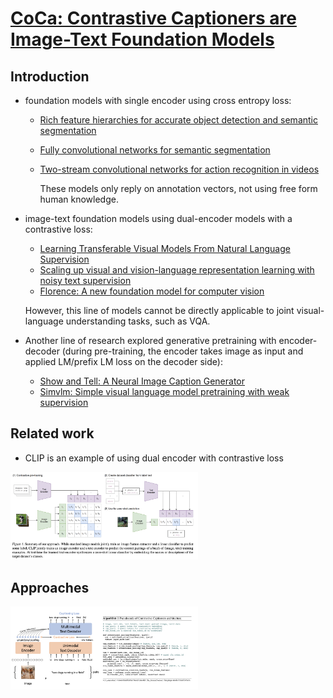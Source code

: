 # [CoCa: Contrastive Captioners are Image-Text Foundation Models](https://arxiv.org/pdf/2205.01917.pdf)

## Introduction

- foundation models with single encoder using cross entropy loss:
  - [Rich feature hierarchies for accurate object detection and semantic segmentation](https://arxiv.org/abs/1311.2524)
  - [Fully convolutional networks for semantic segmentation](https://arxiv.org/abs/1411.4038)
  - [Two-stream convolutional networks for action recognition in videos](https://arxiv.org/abs/1406.2199)

    These models only reply on annotation vectors, not using free form human knowledge.

- image-text foundation models using dual-encoder models with a contrastive loss: 
  - [Learning Transferable Visual Models From Natural Language Supervision](https://arxiv.org/abs/2103.00020)
  - [Scaling up visual and vision-language representation learning with noisy text supervision](https://arxiv.org/abs/2102.05918)
  - [Florence: A new foundation model for computer vision](https://arxiv.org/abs/2111.11432)
  
  However, this line of models cannot be directly applicable to joint visual-language understanding tasks, such as VQA.


- Another line of research explored generative pretraining with encoder-decoder (during pre-training, the encoder takes image as input and applied LM/prefix LM loss on the decoder side):
  
    - [Show and Tell: A Neural Image Caption Generator](https://arxiv.org/abs/1411.4555)
    - [Simvlm: Simple visual language model pretraining with weak supervision](https://arxiv.org/pdf/2108.10904.pdf)


## Related work

  - CLIP is an example of using dual encoder with contrastive loss

  <img src="./clip.png" alt="drawing" width="300"/>

## Approaches

  <img src="./coca.png" alt="drawing" width="300"/>